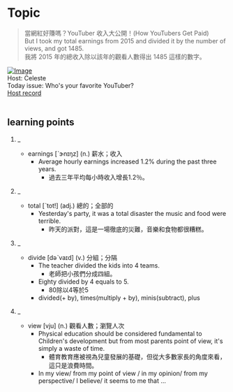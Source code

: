 # Topic

> 當網紅好賺嗎？YouTuber 收入大公開！(How YouTubers Get Paid) <br>
> But I took my total earnings from 2015 and divided it by the number of views, and got 1485. <br>
> 我將 2015 年的總收入除以該年的觀看人數得出 1485 這樣的數字。 <br>

[![Image](https://cdn.voicetube.com/assets/thumbnails/lGpF7E60OPc.jpg)](https://www.youtube.com/embed/lGpF7E60OPc?rel=0&showinfo=0&cc_load_policy=0&controls=1&autoplay=1&iv_load_policy=3&playsinline=1&wmode=transparent&start=65&end=74&enablejsapi=1&origin=https://tw.voicetube.com&widgetid=1)<br>
Host: Celeste
<br>Today issue: Who's your favorite YouTuber?
<br>
[Host record](https://cdn.voicetube.com/tmp/everyday_records/celeste.chen/3259.mp3)
<br><br>
## learning points
1. _
	* earnings [ˋɝnɪŋz] (n.) 薪水；收入
		- Average hourly earnings increased 1.2% during the past three years.
			+ 過去三年平均每小時收入增長1.2％。

2. _
	* total [ˋtot!] (adj.) 總的；全部的
		- Yesterday's party, it was a total disaster the music and food were terrible.
			+ 昨天的派對，這是一場徹底的災難，音樂和食物都很糟糕。

3. _
	* divide [dəˋvaɪd] (v.) 分組；分隔
		- The teacher divided the kids into 4 teams.
			+ 老師把小孩們分成四組。
		- Eighty divided by 4 equals to 5.
			+ 80除以4等於5
		- divided(+ by), times(multiply + by), minis(subtract), plus

4. _
	* view [vju] (n.) 觀看人數；瀏覽人次
		- Physical education should be considered fundamental to Children's development but from most parents point of view, it's simply a waste of time.
			+ 體育教育應被視為兒童發展的基礎，但從大多數家長的角度來看，這只是浪費時間。
		- In my view/ from my point of view / in my opinion/ from my perspective/ I believe/ it seems to me that ...
